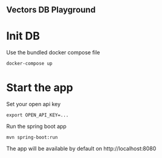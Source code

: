 ## Vectors DB Playground

# Init DB

Use the bundled docker compose file

```shell
docker-compose up
```

# Start the app

Set your open api key

```shell
export OPEN_API_KEY=...
```

Run the spring boot app

```shell
mvn spring-boot:run
```

The app will be available by default on http://localhost:8080